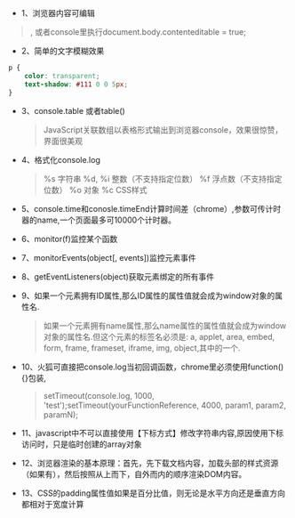 - 1、浏览器内容可编辑
> <html contenteditable>, 或者console里执行document.body.contenteditable = true;


- 2、简单的文字模糊效果
```css
p {
    color: transparent;
    text-shadow: #111 0 0 5px;
}
```


- 3、console.table 或者table()

    > JavaScript关联数组以表格形式输出到浏览器console，效果很惊赞，界面很美观


- 4、格式化console.log

    > %s	字符串
    %d, %i	整数（不支持指定位数）
    %f	浮点数（不支持指定位数）
    %o	对象
    %c	CSS样式


- 5、console.time和conosle.timeEnd计算时间差（chrome）,参数可传计时器的name,一个页面最多可10000个计时器。


- 6、monitor(f)监控某个函数  


- 7、monitorEvents(object[, events])监控元素事件  


- 8、getEventListeners(object)获取元素绑定的所有事件


- 9、如果一个元素拥有ID属性,那么ID属性的属性值就会成为window对象的属性名.
    > 如果一个元素拥有name属性,那么name属性的属性值就会成为window对象的属性名.但这个元素的标签名必须是: a, applet, area, embed, form, frame, frameset, iframe, img, object,其中的一个.

- 10、火狐可直接把console.log当初回调函数，chrome里必须使用function(){}包装,
    > setTimeout(console.log, 1000, 'test');setTimeout(yourFunctionReference, 4000, param1, param2, paramN);

- 11、javascript中不可以直接使用【下标方式】修改字符串内容,原因使用下标访问时，只是临时创建的array对象


- 12、浏览器渲染的基本原理：首先，先下载文档内容，加载头部的样式资源（如果有），然后按照从上而下，自外而内的顺序渲染DOM内容。

- 13、CSS的padding属性值如果是百分比值，则无论是水平方向还是垂直方向都相对于宽度计算
